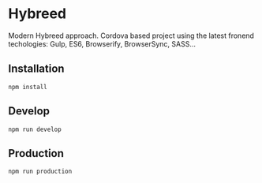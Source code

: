 # Hybreed

Modern Hybreed approach. Cordova based project using the latest fronend techologies: Gulp, ES6, Browserify, BrowserSync, SASS...

## Installation

```
npm install
```

## Develop

```
npm run develop
```

## Production

```
npm run production
```